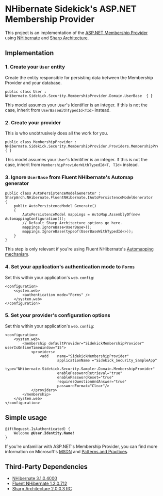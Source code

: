 ﻿NHibernate Sidekick's ASP.NET Membership Provider
=================================================
This project is an implementation of the [ASP.NET Membership Provider](http://msdn.microsoft.com/en-us/library/yh26yfzy.aspx) using [NHibernate](http://nhforge.org) and [Sharp Architecture](http://www.sharparchitecture.net/).

Implementation
---------------------
### 1. Create your `User` entity
Create the entity responsible for persisting data between the Membership Provider and your database.
<pre><code>public class User : NHibernate.Sidekick.Security.MembershipProvider.Domain.UserBase  { }
</code></pre>

This model assumes your `User`'s Identifier is an integer. If this is not the case, inherit from `UserBaseWithTypedId<TId>` instead.

### 2. Create your provider
This is who unobtrusively does all the work for you.
<pre><code>public class MembershipProvider : NHibernate.Sidekick.Security.MembershipProvider.Providers.MembershipProvider&lt;User> { }
</code></pre>
This model assumes your `User`'s Identifier is an integer. If this is not the case, inherit from `MembershipProviderWithTypedId<T, TId>` instead.

### 3. Ignore `UserBase` from Fluent NHibernate's Automap generator
<pre><code>public class AutoPersistenceModelGenerator : SharpArch.NHibernate.FluentNHibernate.IAutoPersistenceModelGenerator
{
	public AutoPersistenceModel Generate()
    {
		AutoPersistenceModel mappings = AutoMap.AssemblyOf<User>(new AutomappingConfiguration());
		// Default Sharp Architecture options go here.		
		mappings.IgnoreBase&lt;UserBase>();
		mappings.IgnoreBase(typeof(UserBaseWithTypedId&lt;>));
	}
}
</code></pre>
This step is only relevant if you're using Fluent NHibernate's [Automapping mechanism](http://wiki.fluentnhibernate.org/Auto_mapping).

### 4. Set your application's authentication mode to `Forms` 
Set this within your application's `web.config`:
<pre><code>&lt;configuration>
	&lt;system.web>
		&lt;authentication mode="Forms" />
	&lt;/system.web>
&lt;/configuration>
</code></pre>

### 5. Set your provider's configuration options
Set this within your application's `web.config`:
<pre><code>&lt;configuration>
	&lt;system.web>
		&lt;membership defaultProvider="SidekickMembershipProvider" userIsOnlineTimeWindow="15">
			&lt;providers>
				&lt;add    name="SidekickMembershipProvider"
						applicationName ="Sidekick_Security_SampleApp"
						type="NHibernate.Sidekick.Security.Sampler.Domain.MembershipProvider"
						enablePasswordRetrieval="true"
						enablePasswordReset="true"
						requiresQuestionAndAnswer="true"
						passwordFormat="Clear"/>
			&lt;/providers>
		&lt;/membership>
	&lt;/system.web>
&lt;/configuration>
</code></pre>

Simple usage
-------------
<pre><code>@if(Request.IsAuthenticated) {
    <text>Welcome <strong>@User.Identity.Name</strong>!</text>
}
</pre></code>
If you're unfamiliar with ASP.NET's Membership Provider, you can find more information on Microsoft's [MSDN](http://msdn.microsoft.com/en-us/library/system.web.security.membership.aspx) and [Patterns and Practices](http://msdn.microsoft.com/en-us/library/ff648345.aspx).

Third-Party Dependencies
-------------------------
* [NHibernate 3.1.0.4000](http://sourceforge.net/projects/nhibernate/files/NHibernate/)
* [Fluent NHibernate 1.2.0.712](http://fluentnhibernate.org/downloads)
* [Sharp Architecture 2.0.0.3 RC](https://github.com/sharparchitecture/Sharp-Architecture/downloads)
